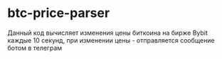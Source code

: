 # btc-price-parser
Данный код вычисляет изменения цены биткоина на бирже Bybit каждые 10 секунд, при изменении цены - отправляется сообщение ботом в телеграм